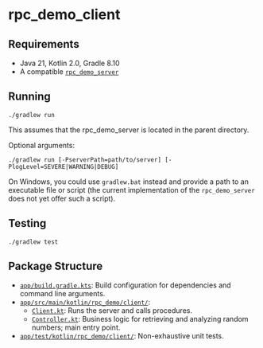 # rpc_demo_client

## Requirements

- Java 21, Kotlin 2.0, Gradle 8.10
- A compatible [`rpc_demo_server`](../rpc_demo_server)

## Running

```
./gradlew run
```

This assumes that the rpc_demo_server is located in the parent directory.

Optional arguments:

```
./gradlew run [-PserverPath=path/to/server] [-PlogLevel=SEVERE|WARNING|DEBUG]
```

On Windows, you could use `gradlew.bat` instead and provide a path to an executable file or script (the current implementation of the `rpc_demo_server` does not yet offer such a script).

## Testing

```
./gradlew test
```

## Package Structure

- [`app/build.gradle.kts`](./app/build.gradle.kts): Build configuration for dependencies and command line arguments.
- [`app/src/main/kotlin/rpc_demo/client/`](./app/src/main/kotlin/rpc_demo/client/):
  - [`Client.kt`](./app/src/main/kotlin/rpc_demo/client/Client.kt): Runs the server and calls procedures.
  - [`Controller.kt`](./app/src/main/kotlin/rpc_demo/client/Controller.kt): Business logic for retrieving and analyzing random numbers; main entry point.
- [`app/test/kotlin/rpc_demo/client/`](./app/test/kotlin/rpc_demo/client/): Non-exhaustive unit tests.
